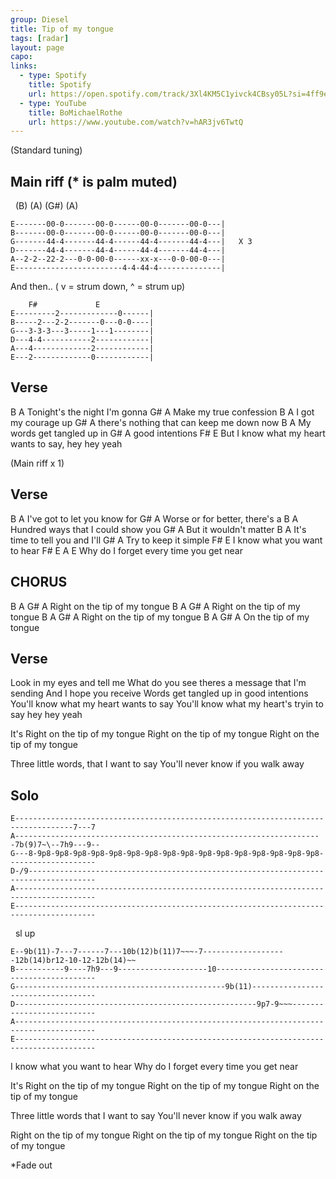 ```yaml
---
group: Diesel
title: Tip of my tongue
tags: [radar]
layout: page
capo: 
links: 
  - type: Spotify
    title: Spotify
    url: https://open.spotify.com/track/3Xl4KM5C1yivck4CBsy05L?si=4ff9e49d4ad94288
  - type: YouTube
    title: BoMichaelRothe
    url: https://www.youtube.com/watch?v=hAR3jv6TwtQ
---
```


(Standard tuning)

Main riff   (* is palm muted)
---------

&nbsp;  (B)         (A)       (G#)       (A)

```chordpro
E-------00-0-------00-0------00-0-------00-0---|
B-------00-0-------00-0------00-0-------00-0---|
G-------44-4-------44-4------44-4-------44-4---|   X 3
D-------44-4-------44-4------44-4-------44-4---|
A--2-2--22-2---0-0-00-0------xx-x---0-0-00-0---|
E------------------------4-4-44-4--------------|
```

And then.. ( v = strum down, ^ = strum up)

```chordpro
    F#             E
E---------2-------------0------|
B-----2---2-2-------0---0-0----|
G---3-3-3---3-----1---1--------|
D---4-4-----------2------------|
A---4-------------2------------|
E---2-------------0------------|
```

## Verse
B           A
Tonight's the night I'm gonna
G#          A
Make my true confession
B           A
I got my courage up
G#          A
there's nothing that can keep me down now
B           A
My words get tangled up in
G#          A
good intentions
F#                               E
But I know what my heart wants to say, hey hey yeah

(Main riff x 1)

## Verse
B           A
I've got to let you know for
G#          A
Worse or for better, there's a
B           A
Hundred ways that I could show you
G#          A
But it wouldn't matter
B           A
It's time to tell you and I'll
G#          A
Try to keep it simple
F#                     E
I know what you want to hear
F#                    E              A     E
Why do I forget every time you get near

## CHORUS
B        A         G#        A
Right on the tip of my tongue
B        A         G#        A
Right on the tip of my tongue
B        A         G#        A
Right on the tip of my tongue
B        A         G#        A
On the tip of my tongue

## Verse
Look in my eyes and tell me
What do you see theres a
message that I'm sending
And I hope you receive
Words get tangled up in good intentions
You'll know what my heart wants to say
You'll know what my heart's tryin to say hey hey yeah

It's Right on the tip of my tongue
Right on the tip of my tongue
Right on the tip of my tongue

Three little words, that I want to say
You'll never know if you walk away

## Solo
```chordpro
E-----------------------------------------------------------------------------------7---7
A---------------------------------------------------------------------7b(9)7~\--7h9---9--
G---8-9p8-9p8-9p8-9p8-9p8-9p8-9p8-9p8-9p8-9p8-9p8-9p8-9p8-9p8-9p8-9p8--------------------
D-/9-------------------------------------------------------------------------------------
A----------------------------------------------------------------------------------------
E----------------------------------------------------------------------------------------
```

&nbsp;  sl up

```chordpro
E--9b(11)-7---7------7---10b(12)b(11)7~~~-7-------------------12b(14)br12-10-12-12b(14)~~
B-----------9----7h9---9--------------------10-------------------------------------------
G-----------------------------------------------9b(11)-----------------------------------
D------------------------------------------------------9p7-9~~~--------------------------
A----------------------------------------------------------------------------------------
E----------------------------------------------------------------------------------------
```

I know what you want to hear
Why do I forget every time you get near

It's Right on the tip of my tongue
Right on the tip of my tongue
Right on the tip of my tongue

Three little words that I want to say
You'll never know if you walk away

Right on the tip of my tongue
Right on the tip of my tongue
Right on the tip of my tongue

*Fade out

